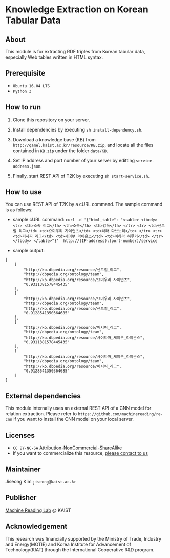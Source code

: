 # Knowledge Extraction on Korean Tabular Data

## About

This module is for extracting RDF triples from Korean tabular data, especially Web tables written in HTML syntax.

## Prerequisite

* `Ubuntu 16.04 LTS`
* `Python 3`

## How to run

1. Clone this repository on your server.

2. Install dependencies by executing `sh install-dependency.sh`.

3. Download a knowledge base (KB) from `http://qamel.kaist.ac.kr/resource/KB.zip`, and locate all the files contained in `KB.zip` under the folder `data/KB`.

4. Set IP address and port number of your server by editting `service-address.json`.

5. Finally, start REST API of T2K by executing `sh start-service.sh`.

## How to use

You can use REST API of T2K by a cURL command. The sample command is as follows:

- sample cURL command: `curl -d '{"html_table": "<table> <tbody> <tr> <th>소속 리그</th> <th>소속</th> <th>감독</th> </tr> <tr> <td>센트럴 리그</td> <td>요미우리 자이언츠</td> <td>하라 다쓰노리</td> </tr> <tr> <td>퍼시픽 리그</td> <td>세이부 라이온스</td> <td>이하라 하루키</td> </tr> </tbody> </table>"}'  http://(IP-address):(port-number)/service`

- sample output: 
```
[
    [
        "http://ko.dbpedia.org/resource/센트럴_리그",
        "http://dbpedia.org/ontology/team",
        "http://ko.dbpedia.org/resource/요미우리_자이언츠",
        "0.9311381578445435"
    ],
    [
        "http://ko.dbpedia.org/resource/요미우리_자이언츠",
        "http://dbpedia.org/ontology/team",
        "http://ko.dbpedia.org/resource/센트럴_리그",
        "0.9128541350364685"
    ],
    [
        "http://ko.dbpedia.org/resource/퍼시픽_리그",
        "http://dbpedia.org/ontology/team",
        "http://ko.dbpedia.org/resource/사이타마_세이부_라이온스",
        "0.9311381578445435"
    ],
    [
        "http://ko.dbpedia.org/resource/사이타마_세이부_라이온스",
        "http://dbpedia.org/ontology/team",
        "http://ko.dbpedia.org/resource/퍼시픽_리그",
        "0.9128541350364685"
    ]
]
```

## External dependencies
This module internally uses an external REST API of a CNN model for relation extraction. Please refer to `https://github.com/machinereading/re-cnn` if you want to install the CNN model on your local server.

## Licenses
* `CC BY-NC-SA` [Attribution-NonCommercial-ShareAlike](https://creativecommons.org/licenses/by-nc-sa/2.0/)
* If you want to commercialize this resource, [please contact to us](http://mrlab.kaist.ac.kr/contact)

## Maintainer
Jiseong Kim `jiseong@kaist.ac.kr`

## Publisher
[Machine Reading Lab](http://mrlab.kaist.ac.kr/) @ KAIST

## Acknowledgement
This research was financially supported by the Ministry of Trade, Industry and Energy(MOTIE) and Korea Institute for Advancement of Technology(KIAT) through the International Cooperative R&D program.
